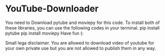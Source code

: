 # YouTube-Downloader
You need to Download pytube and moviepy for this code.
To install both of these libraries, you can use the following codes in your terminal.
pip install pytube
pip install moviepy
Have fun (:

Small lega disclaimer.
You are allowed to download video of youtube for your own private use but you are not allowed to publish them in any way.
